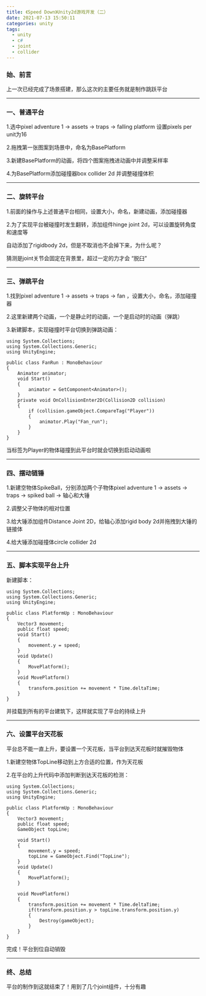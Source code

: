 ```yaml
---
title: 《Speed Down》Unity2d游戏开发（二）
date: 2021-07-13 15:50:11
categories: unity
tags:
  - unity
  - c#
  - joint
  - collider
---
```




### 	始、前言

上一次已经完成了场景搭建，那么这次的主要任务就是制作跳跃平台



<!---more--->

---



### 	一、普通平台

1.选中pixel adventure 1 → assets → traps → falling platform 设置pixels per unit为16

2.拖拽第一张图案到场景中，命名为BasePlatform

3.新建BasePlatform的动画，将四个图案拖拽进动画中并调整采样率

4.为BasePlatform添加碰撞器box collider 2d 并调整碰撞体积



---



### 	二、旋转平台

1.前面的操作与上述普通平台相同，设置大小，命名，新建动画，添加碰撞器

2.为了实现平台被碰撞时发生翻转，添加组件hinge joint 2d，可以设置旋转角度和速度等

自动添加了rigidbody 2d，但是不取消也不会掉下来，为什么呢？

猜测是joint关节会固定在背景里，超过一定的力才会 “脱臼”



---



### 	三、弹跳平台

1.找到pixel adventure 1 → assets → traps → fan ，设置大小，命名，添加碰撞器

2.这里新建两个动画，一个是静止时的动画，一个是启动时的动画（弹跳）

3.新建脚本，实现碰撞时平台切换到弹跳动画：

```
using System.Collections;
using System.Collections.Generic;
using UnityEngine;

public class FanRun : MonoBehaviour
{
    Animator animator;
    void Start()
    {
        animator = GetComponent<Animator>();
    }
    private void OnCollisionEnter2D(Collision2D collision)
    {
        if (collision.gameObject.CompareTag("Player"))
        {
            animator.Play("Fan_run");
        }
    }
}
```

当标签为Player的物体碰撞到此平台时就会切换到启动动画啦



---



### 	四、摆动链锤

1.新建空物体SpikeBall，分别添加两个子物体pixel adventure 1 → assets → traps → spiked ball → 轴心和大锤

2.调整父子物体的相对位置

3.给大锤添加组件Distance Joint 2D，给轴心添加rigid body 2d并拖拽到大锤的链接体

4.给大锤添加碰撞体circle collider 2d



---



### 	五、脚本实现平台上升

新建脚本：

```
using System.Collections;
using System.Collections.Generic;
using UnityEngine;

public class PlatformUp : MonoBehaviour
{
    Vector3 movement;
    public float speed;
    void Start()
    {
        movement.y = speed;
    }
    void Update()
    {
        MovePlatform();
    }
    void MovePlatform()
    {
        transform.position += movement * Time.deltaTime;
    }
}
```

并挂载到所有的平台建筑下，这样就实现了平台的持续上升



---



### 	六、设置平台天花板

平台总不能一直上升，要设置一个天花板，当平台到达天花板时就摧毁物体

1.新建空物体TopLine移动到上方合适的位置，作为天花板

2.在平台的上升代码中添加判断到达天花板的检测：

```
using System.Collections;
using System.Collections.Generic;
using UnityEngine;

public class PlatformUp : MonoBehaviour
{
    Vector3 movement;
    public float speed;
    GameObject topLine;

    void Start()
    {
        movement.y = speed;
        topLine = GameObject.Find("TopLine");
    }
    void Update()
    {
        MovePlatform();
    }

    void MovePlatform()
    {
        transform.position += movement * Time.deltaTime;
        if(transform.position.y > topLine.transform.position.y)
        {
            Destroy(gameObject);
        }
    }
}
```

完成！平台到位自动销毁



---



### 	终、总结

平台的制作到这就结束了！用到了几个joint组件，十分有趣

